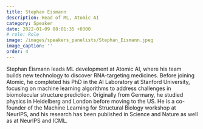 ```yaml
---
title: Stephan Eismann 
description: Head of ML, Atomic AI
category: Speaker
date: 2022-01-09 08:01:35 +0300
# role: Role
image: /images/speakers_panelists/Stephan_Eismann.jpeg
image_caption: ''
order: 4
---
```

Stephan Eismann leads ML development at Atomic AI, where his team builds new technology to discover RNA-targeting medicines. Before joining Atomic, he completed his PhD in the AI Laboratory at Stanford University, focusing on machine learning algorithms to address challenges in biomolecular structure prediction.
Originally from Germany, he studied physics in Heidelberg and London before moving to the US. He is a co-founder of the Machine Learning for Structural Biology workshop at NeurIPS, and his research has been published in Science and Nature as well as at NeurIPS and ICML.
